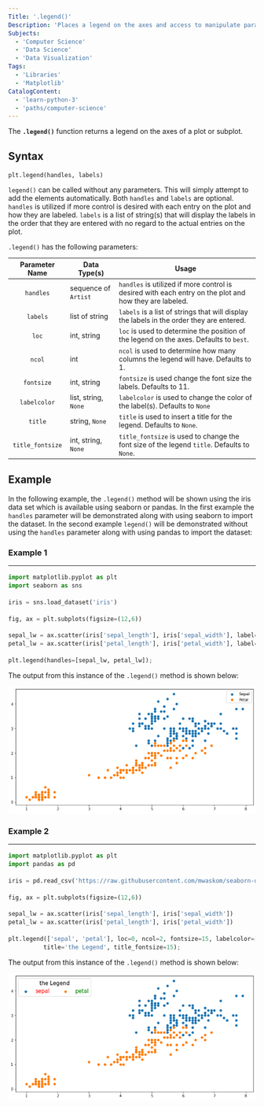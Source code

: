 ```yaml
---
Title: '.legend()'
Description: 'Places a legend on the axes and access to manipulate parameters of the legend.'
Subjects:
  - 'Computer Science'
  - 'Data Science'
  - 'Data Visualization'
Tags:
  - 'Libraries'
  - 'Matplotlib'
CatalogContent:
  - 'learn-python-3'
  - 'paths/computer-science'
---
```


The **`.legend()`** function returns a legend on the axes of a plot or subplot.

## Syntax

```pseudo
plt.legend(handles, labels)
```

`legend()` can be called without any parameters. This will simply attempt to add the elements automatically. Both `handles` and `labels` are optional. `handles` is utilized if more control is desired with each entry on the plot and how they are labeled. `labels` is a list of string(s) that will display the labels in the order that they are entered with no regard to the actual entries on the plot.

`.legend()` has the following parameters:

|  Parameter Name  | Data Type(s)         | Usage                                                                                                  |
| :--------------: | -------------------- | ------------------------------------------------------------------------------------------------------ |
|    `handles`     | sequence of `Artist` | `handles` is utilized if more control is desired with each entry on the plot and how they are labeled. |
|     `labels`     | list of string       | `labels` is a list of strings that will display the labels in the order they are entered.              |
|      `loc`       | int, string          | `loc` is used to determine the position of the legend on the axes. Defaults to `best`.                 |
|      `ncol`      | int                  | `ncol` is used to determine how many columns the legend will have. Defaults to 1.                      |
|    `fontsize`    | int, string          | `fontsize` is used change the font size the labels. Defaults to 11.                                    |
|   `labelcolor`   | list, string, `None` | `labelcolor` is used to change the color of the label(s). Defaults to `None`                           |
|     `title`      | string, `None`       | `title` is used to insert a title for the legend. Defaults to `None`.                                  |
| `title_fontsize` | int, string, `None`  | `title_fontsize` is used to change the font size of the legend `title`. Defaults to `None`.            |

## Example

In the following example, the `.legend()` method will be shown using the iris data set which is available using seaborn or pandas. In the first example the `handles` parameter will be demonstrated along with using seaborn to import the dataset. In the second example `legend()` will be demonstrated without using the `handles` parameter along with using pandas to import the dataset:

### Example 1

---

```py
import matplotlib.pyplot as plt
import seaborn as sns

iris = sns.load_dataset('iris')

fig, ax = plt.subplots(figsize=(12,6))

sepal_lw = ax.scatter(iris['sepal_length'], iris['sepal_width'], label='Sepal')
petal_lw = ax.scatter(iris['petal_length'], iris['petal_width'], label='Petal')

plt.legend(handles=[sepal_lw, petal_lw]);
```

The output from this instance of the `.legend()` method is shown below:

![Example1](/media/matplotlib-legend-1.png)

### Example 2

---

```py
import matplotlib.pyplot as plt
import pandas as pd

iris = pd.read_csv('https://raw.githubusercontent.com/mwaskom/seaborn-data/master/iris.csv')

fig, ax = plt.subplots(figsize=(12,6))

sepal_lw = ax.scatter(iris['sepal_length'], iris['sepal_width'])
petal_lw = ax.scatter(iris['petal_length'], iris['petal_width'])

plt.legend(['sepal', 'petal'], loc=0, ncol=2, fontsize=15, labelcolor=['red','green'],
          title='the Legend', title_fontsize=15);
```

The output from this instance of the `.legend()` method is shown below:

![Example2](/media/matplotlib-legend-2.png)

```shell

```
